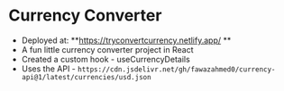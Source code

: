 # Currency Converter

- Deployed at: **https://tryconvertcurrency.netlify.app/ **
- A fun little currency converter project in React
- Created a custom hook - useCurrencyDetails
- Uses the API - `https://cdn.jsdelivr.net/gh/fawazahmed0/currency-api@1/latest/currencies/usd.json`
